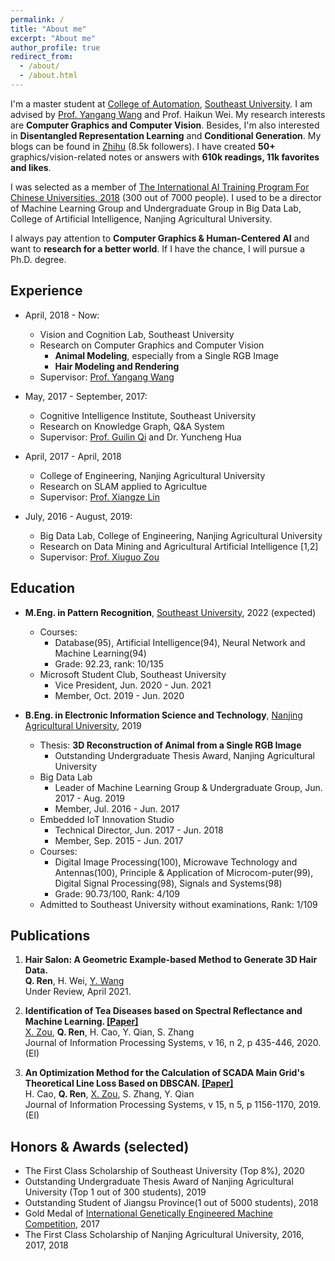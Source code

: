 ```yaml
---
permalink: /
title: "About me"
excerpt: "About me"
author_profile: true
redirect_from: 
  - /about/
  - /about.html
---
```

I'm a master student at [College of Automation](https://automation.seu.edu.cn/), [Southeast University](https://www.seu.edu.cn). I am advised by [Prof. Yangang Wang](https://yangangwang.com) and Prof. Haikun Wei. My research interests are **Computer Graphics and Computer Vision**. Besides, I'm also interested in **Disentangled Representation Learning** and **Conditional Generation**. My blogs can be found in [Zhihu](https://www.zhihu.com/people/AlbertRen) (8.5k followers). I have created **50+** graphics/vision-related notes or answers with **610k readings, 11k favorites and likes**.
    
I was selected as a member of [The International AI Training  Program For Chinese Universities, 2018](http://pkunews.pku.edu.cn/xwzh/2018-04/04/content_301782.htm) (300 out of 7000 people). I used to be a director of Machine Learning Group and Undergraduate Group in Big Data Lab, College of Artificial Intelligence, Nanjing Agricultural University.    

I always pay attention to **Computer Graphics & Human-Centered AI** and want to **research for a better world**. If I have the chance, I will pursue a Ph.D. degree.

Experience
------
* April, 2018 - Now:
  * Vision and Cognition Lab, Southeast University
  * Research on Computer Graphics and Computer Vision
    * **Animal Modeling**, especially from a Single RGB Image
    * **Hair Modeling and Rendering**
  * Supervisor: [Prof. Yangang Wang](https://yangangwang.com)

* May, 2017 - September, 2017:
  * Cognitive Intelligence Institute, Southeast University
  * Research on Knowledge Graph, Q&A System
  * Supervisor: [Prof. Guilin Qi](https://cse.seu.edu.cn/2019/0103/c23024a257135/page.htm) and Dr. Yuncheng Hua

* April, 2017 - April, 2018
  * College of Engineering, Nanjing Agricultural University
  * Research on SLAM applied to Agricultue
  * Supervisor: [Prof. Xiangze Lin](http://ai.njau.edu.cn/info/1055/1158.htm#)

* July, 2016 - August, 2019:
  * Big Data Lab, College of Engineering, Nanjing Agricultural University
  * Research on Data Mining and Agricultural Artificial Intelligence [1,2]
  * Supervisor: [Prof. Xiuguo Zou](http://www.pk.njau.edu.cn/info/1183/2274.htm)

Education
------
* **M.Eng. in Pattern Recognition**, [Southeast University](https://www.seu.edu.cn), 2022 (expected) 
  * Courses:
  	* Database(95), Artificial Intelligence(94), Neural Network and Machine Learning(94)
    * Grade: 92.23, rank: 10/135
  * Microsoft Student Club, Southeast University
    * Vice President, Jun. 2020 - Jun. 2021 
    * Member, Oct. 2019 - Jun. 2020

* **B.Eng. in Electronic Information Science and Technology**, [Nanjing Agricultural University](http://www.njau.edu.cn), 2019
  * Thesis: **3D Reconstruction of Animal from a Single RGB Image**   
    * Outstanding Undergraduate Thesis Award, Nanjing Agricultural University
  * Big Data Lab
    * Leader of Machine Learning Group & Undergraduate Group, Jun. 2017 - Aug. 2019
    * Member, Jul. 2016 - Jun. 2017
  * Embedded IoT Innovation Studio
    * Technical Director, Jun. 2017 - Jun. 2018
    * Member, Sep. 2015 - Jun. 2017
  * Courses:
  	*  Digital Image Processing(100), Microwave Technology and Antennas(100), Principle & Application of Microcom-puter(99), Digital Signal Processing(98), Signals and Systems(98)
    * Grade: 90.73/100, Rank: 4/109
  * Admitted to Southeast University without examinations, Rank: 1/109


Publications
------
1.  **Hair Salon: A Geometric Example-based Method to Generate 3D Hair Data.**  
   **Q. Ren**, H. Wei, [Y. Wang](https://yangangwang.com)   
   Under Review, April 2021.

2. **Identification of Tea Diseases based on Spectral Reflectance and Machine Learning. [[Paper]](https://www.koreascience.or.kr/article/JAKO202013965594423.pdf)**   
  [X. Zou](http://ai.njau.edu.cn/info/1059/1172.htm), **Q. Ren**, H. Cao, Y. Qian, S. Zhang  
  Journal of Information Processing Systems, v 16, n 2, p 435-446, 2020.(EI)     

3. **An Optimization Method for the Calculation of SCADA Main Grid's Theoretical Line Loss Based on DBSCAN. [[Paper]](https://www.koreascience.or.kr/article/JAKO201932569395125.pdf)**   
  H. Cao, **Q. Ren**, [X. Zou](http://ai.njau.edu.cn/info/1059/1172.htm), S. Zhang, Y. Qian   
  Journal of Information Processing Systems, v 15, n 5, p 1156-1170, 2019.(EI)      


Honors & Awards (selected)
------
* The First Class Scholarship of Southeast University (Top 8%), 2020 
* Outstanding Undergraduate Thesis Award of Nanjing Agricultural University (Top 1 out of 300 students), 2019
* Outstanding Student of Jiangsu Province(1 out of 5000 students), 2018
* Gold Medal of [International Genetically Engineered Machine Competition](https://igem.org/Main_Page), 2017
* The First Class Scholarship of Nanjing Agricultural University, 2016, 2017, 2018
